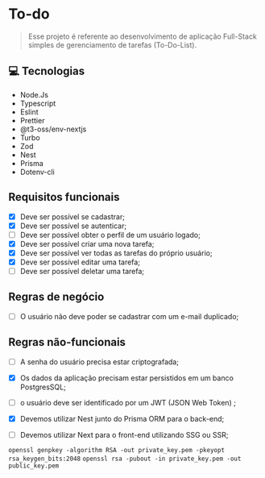 # To-do

> Esse projeto é referente ao desenvolvimento de aplicação Full-Stack simples de gerenciamento de tarefas (To-Do-List).

## 💻 Tecnologias

- Node.Js
- Typescript
- Eslint
- Prettier
- @t3-oss/env-nextjs
- Turbo
- Zod
- Nest
- Prisma
- Dotenv-cli

## Requisitos funcionais

- [x] Deve ser possível se cadastrar;
- [x] Deve ser possível se autenticar;
- [ ] Deve ser possível obter o perfil de um usuário logado;
- [x] Deve ser possível criar uma nova tarefa;
- [x] Deve ser possível ver todas as tarefas do próprio usuário;
- [x] Deve ser possível editar uma tarefa;
- [ ] Deve ser possível deletar uma tarefa;

## Regras de negócio

- [ ] O usuário não deve poder se cadastrar com um e-mail duplicado;

## Regras não-funcionais

- [ ] A senha do usuário precisa estar criptografada;
- [x] Os dados da aplicação precisam estar persistidos em um banco PostgresSQL;
- [ ] o usuário deve ser identificado por um JWT (JSON Web Token) ;
- [x] Devemos utilizar Nest junto do Prisma ORM para o back-end;
- [ ] Devemos utilizar Next para o front-end utilizando SSG ou SSR;



`openssl genpkey -algorithm RSA -out private_key.pem -pkeyopt rsa_keygen_bits:2048`
`openssl rsa -pubout -in private_key.pem -out public_key.pem`